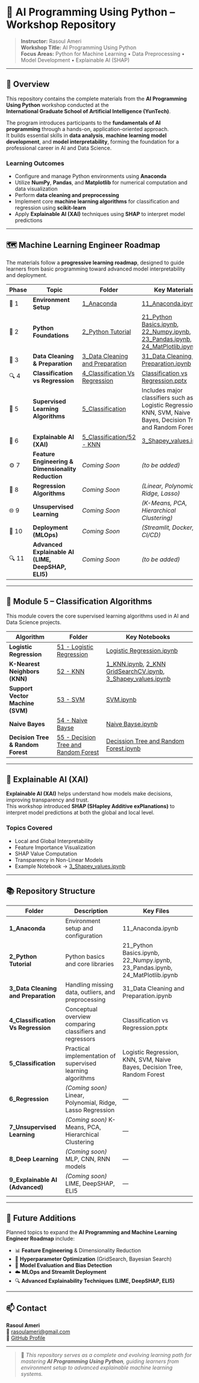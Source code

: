 # 🧠 AI Programming Using Python – Workshop Repository

> **Instructor:** Rasoul Ameri  
> **Workshop Title:** AI Programming Using Python  
> **Focus Areas:** Python for Machine Learning • Data Preprocessing • Model Development • Explainable AI (SHAP)

---

## 🎯 Overview

This repository contains the complete materials from the **AI Programming Using Python** workshop conducted at the  
**International Graduate School of Artificial Intelligence (YunTech)**.

The program introduces participants to the **fundamentals of AI programming** through a hands-on, application-oriented approach.  
It builds essential skills in **data analysis**, **machine learning model development**, and **model interpretability**, forming the foundation for a professional career in AI and Data Science.

### Learning Outcomes
- Configure and manage Python environments using **Anaconda**  
- Utilize **NumPy**, **Pandas**, and **Matplotlib** for numerical computation and data visualization  
- Perform **data cleaning and preprocessing**  
- Implement core **machine learning algorithms** for classification and regression using **scikit-learn**  
- Apply **Explainable AI (XAI)** techniques using **SHAP** to interpret model predictions  

---

## 🗺️ Machine Learning Engineer Roadmap

The materials follow a **progressive learning roadmap**, designed to guide learners from basic programming toward advanced model interpretability and deployment.

| Phase | Topic | Folder | Key Materials | Status |
|-------|--------|---------|----------------|---------|
| 🧩 1 | **Environment Setup** | [1_Anaconda](./1_Anaconda) | [11_Anaconda.ipynb](./1_Anaconda/11_Anaconda.ipynb) | ✅ |
| 🐍 2 | **Python Foundations** | [2_Python Tutorial](./2_Python%20Tutorial) | [21_Python Basics.ipynb](./2_Python%20Tutorial/21_Python%20Basics.ipynb), [22_Numpy.ipynb](./2_Python%20Tutorial/22_Numpy.ipynb), [23_Pandas.ipynb](./2_Python%20Tutorial/23_Pandas.ipynb), [24_MatPlotlib.ipynb](./2_Python%20Tutorial/24_MatPlotlib.ipynb) | ✅ |
| 🧹 3 | **Data Cleaning & Preparation** | [3_Data Cleaning and Preparation](./3_Data%20Cleaning%20and%20Preparation) | [31_Data Cleaning and Preparation.ipynb](./[3_Data%20Cleaning%20and%20Preparation/31_Data%20Cleaning%20and%20Preparation.ipynb](./3_Data%20Cleaning%20and%20Preparation/31_data_cleaning_preparation.ipynb)) | ✅ |
| 🔍 4 | **Classification vs Regression** | [4_Classification Vs Regression](./4_Classification%20Vs%20Regression) | [Classification vs Regression.pptx](./4_Classification%20Vs%20Regression/41_Classification.vs.Regression.pptx) | ✅ |
| 🤖 5 | **Supervised Learning Algorithms** | [5_Classification](./5_Classification) | Includes major classifiers such as Logistic Regression, KNN, SVM, Naive Bayes, Decision Tree, and Random Forest | ✅ |
| 🧠 6 | **Explainable AI (XAI)** | [5_Classification/52 - KNN](./5_Classification/52%20-%20KNN) | [3_Shapey_values.ipynb](./5_Classification/52%20-%20KNN/5203_Shapey_values.ipynb) | ✅ |
| ⚙️ 7 | **Feature Engineering & Dimensionality Reduction** | *Coming Soon* | *(to be added)* | ⏳ |
| 🔧 8 | **Regression Algorithms** | *Coming Soon* | *(Linear, Polynomial, Ridge, Lasso)* | ⏳ |
| 🌐 9 | **Unsupervised Learning** | *Coming Soon* | *(K-Means, PCA, Hierarchical Clustering)* | ⏳ |
| 🚀 10 | **Deployment (MLOps)** | *Coming Soon* | *(Streamlit, Docker, CI/CD)* | ⏳ |
| 🔍 11 | **Advanced Explainable AI (LIME, DeepSHAP, ELI5)** | *Coming Soon* | *(to be added)* | ⏳ |

---

## 🤖 Module 5 – Classification Algorithms

This module covers the core supervised learning algorithms used in AI and Data Science projects.

| Algorithm | Folder | Key Notebooks |
|------------|---------|----------------|
| **Logistic Regression** | [51 - Logistic Regression](./5_Classification/51%20-%20Logistic%20Regression) | [Logistic Regression.ipynb](./5_Classification/51%20-%20Logistic%20Regression/5101_Logistic%20Regression.ipynb) |
| **K-Nearest Neighbors (KNN)** | [52 - KNN](./5_Classification/52%20-%20KNN) | [1_KNN.ipynb](./5_Classification/5201_KNN.ipynb), [2_KNN GridSearchCV.ipynb](./5_Classification/5202_KNN/2-%20KNN%20GridSearchCV.ipynb), [3_Shapey_values.ipynb](./5_Classification/5203_KNN/3%20-%20Shapey_values.ipynb) |
| **Support Vector Machine (SVM)** | [53 - SVM](./5_Classification/53%20-%20SVM) | [SVM.ipynb](./5_Classification/5301_SVM/SVM.ipynb) |
| **Naive Bayes** | [54 - Naive Bayse](./5_Classification/54%20-%20Naive%20Bayse) | [Naive Bayse.ipynb](./5_Classification/5401_Bayse/Naive%20Bayse.ipynb) |
| **Decision Tree & Random Forest** | [55 - Decision Tree and Random Forest](./5_Classification/55%20-%20Decission%20Tree%20and%20Random%20Forest) | [Decission Tree and Random Forest.ipynb](./5_Classification/5501_Decission%20Tree%20and%20Random%20Forest/Decission%20Tree%20and%20Random%20Forest.ipynb) |

---

## 🧩 Explainable AI (XAI)

**Explainable AI (XAI)** helps understand how models make decisions, improving transparency and trust.  
This workshop introduced **SHAP (SHapley Additive exPlanations)** to interpret model predictions at both the global and local level.

### Topics Covered
- Local and Global Interpretability  
- Feature Importance Visualization  
- SHAP Value Computation  
- Transparency in Non-Linear Models  
- Example Notebook → [3_Shapey_values.ipynb](./5_Classification/52%20-%20KNN/3%20-%20Shapey_values.ipynb)

---

## 📚 Repository Structure

| Folder | Description | Key Files |
|---------|--------------|-----------|
| **1_Anaconda** | Environment setup and configuration | 11_Anaconda.ipynb |
| **2_Python Tutorial** | Python basics and core libraries | 21_Python Basics.ipynb, 22_Numpy.ipynb, 23_Pandas.ipynb, 24_MatPlotlib.ipynb |
| **3_Data Cleaning and Preparation** | Handling missing data, outliers, and preprocessing | 31_Data Cleaning and Preparation.ipynb |
| **4_Classification Vs Regression** | Conceptual overview comparing classifiers and regressors | Classification vs Regression.pptx |
| **5_Classification** | Practical implementation of supervised learning algorithms | Logistic Regression, KNN, SVM, Naive Bayes, Decision Tree, Random Forest |
| **6_Regression** | *(Coming soon)* Linear, Polynomial, Ridge, Lasso Regression | — |
| **7_Unsupervised Learning** | *(Coming soon)* K-Means, PCA, Hierarchical Clustering | — |
| **8_Deep Learning** | *(Coming soon)* MLP, CNN, RNN models | — |
| **9_Explainable AI (Advanced)** | *(Coming soon)* LIME, DeepSHAP, ELI5 | — |

---

## 🔮 Future Additions

Planned topics to expand the **AI Programming and Machine Learning Engineer Roadmap** include:

- 📊 **Feature Engineering** & Dimensionality Reduction  
- 🔧 **Hyperparameter Optimization** (GridSearch, Bayesian Search)  
- 🧮 **Model Evaluation and Bias Detection**  
- ☁️ **MLOps and Streamlit Deployment**  
- 🔍 **Advanced Explainability Techniques (LIME, DeepSHAP, ELI5)**  

---

## 📫 Contact

**Rasoul Ameri**  
📧 [rasoulameri@gmail.com](mailto:rasoulameri@gmail.com)  
🔗 [GitHub Profile](https://github.com/rasoulameri)

---

> 🧩 _This repository serves as a complete and evolving learning path for mastering **AI Programming Using Python**, guiding learners from environment setup to advanced explainable machine learning systems._

